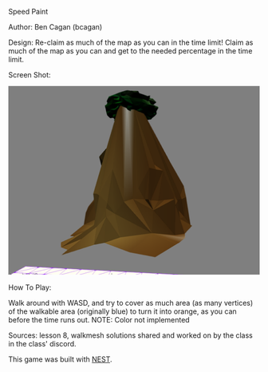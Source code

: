 Speed Paint

Author: Ben Cagan (bcagan)

Design: Re-claim as much of the map as you can in the time limit! Claim
as much of the map as you can and get to the needed percentage in the time limit.

Screen Shot:

![Screen Shot](screenshot.png)

How To Play:

Walk around with WASD, and try to cover as much area (as many vertices) of the walkable area (originally blue) to turn it
into orange, as you can before the time runs out. NOTE: Color not implemented

Sources: lesson 8, walkmesh solutions shared and worked on by the class in the class' discord.

This game was built with [NEST](NEST.md).

